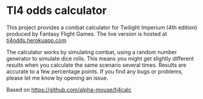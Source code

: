 # TI4 odds calculator
This project provides a combat calculator for Twilight Imperium (4th edition) produced by Fantasy Flight Games. The live version is hosted at [ti4odds.herokuapp.com](https://ti4odds.herokuapp.com)

The calculator works by simulating combat, using a random number generator to simulate dice rolls. This means you might get slightly different results when you calculate the same scenario several times. Results are accurate to a few percentage points. If you find any bugs or problems, please let me know by opening an issue.

Based on https://github.com/alpha-mouse/ti4calc
